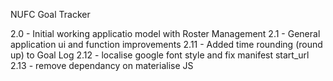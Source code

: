 NUFC Goal Tracker

2.0 - Initial working applicatio model with Roster Management
2.1 - General application ui and function improvements
2.11 - Added time rounding (round up) to Goal Log
2.12  - localise google font style and fix manifest start_url
2.13 - remove dependancy on materialise JS